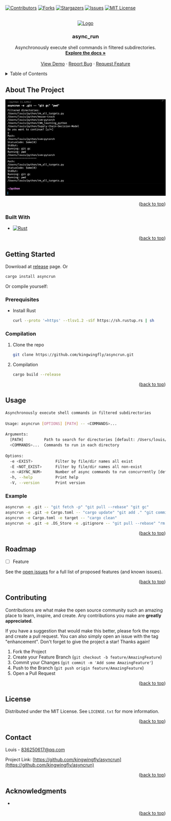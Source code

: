 <a name="readme-top"></a>

<!--
*** This README is modified from https://github.com/othneildrew/Best-README-Template
-->

<!-- PROJECT SHIELDS -->
[![Contributors][contributors-shield]][contributors-url]
[![Forks][forks-shield]][forks-url]
[![Stargazers][stars-shield]][stars-url]
[![Issues][issues-shield]][issues-url]
[![MIT License][license-shield]][license-url]


<!-- PROJECT LOGO -->
<br />
<div align="center">
  <a href="https://github.com/kingwingfly/asyncrun">
    <img src="images/logo.png" alt="Logo" width="80" height="80">
  </a>

<h3 align="center">async_run</h3>

  <p align="center">
    Asynchronously execute shell commands in filtered subdirectories.
    <br />
    <a href="https://github.com/kingwingfly/asyncrun"><strong>Explore the docs »</strong></a>
    <br />
    <br />
    <a href="https://github.com/kingwingfly/asyncrun">View Demo</a>
    ·
    <a href="https://github.com/kingwingfly/asyncrun/issues/new?labels=bug&template=bug-report---.md">Report Bug</a>
    ·
    <a href="https://github.com/kingwingfly/asyncrun/issues/new?labels=enhancement&template=feature-request---.md">Request Feature</a>
  </p>
</div>



<!-- TABLE OF CONTENTS -->
<details>
  <summary>Table of Contents</summary>
  <ol>
    <li>
      <a href="#about-the-project">About The Project</a>
      <ul>
        <li><a href="#built-with">Built With</a></li>
      </ul>
    </li>
    <li>
      <a href="#getting-started">Getting Started</a>
      <ul>
        <li><a href="#prerequisites">Prerequisites</a></li>
        <li><a href="#installation">Installation</a></li>
      </ul>
    </li>
    <li><a href="#usage">Usage</a></li>
    <li><a href="#roadmap">Roadmap</a></li>
    <li><a href="#contributing">Contributing</a></li>
    <li><a href="#license">License</a></li>
    <li><a href="#contact">Contact</a></li>
    <li><a href="#acknowledgments">Acknowledgments</a></li>
  </ol>
</details>



<!-- ABOUT THE PROJECT -->
## About The Project

[![Product Name Screen Shot][product-screenshot]](https://github.com/kingwingfly/asyncrun)


<p align="right">(<a href="#readme-top">back to top</a>)</p>



### Built With

* [![Rust][Rust]][Rust-url]

<p align="right">(<a href="#readme-top">back to top</a>)</p>



<!-- GETTING STARTED -->
## Getting Started

Download at [release](https://github.com/kingwingfly/asyncrun/releases) page. Or
```sh
cargo install asyncrun
```
Or compile yourself:
### Prerequisites

* Install Rust
  ```sh
  curl --proto '=https' --tlsv1.2 -sSf https://sh.rustup.rs | sh
  ```

### Compilation

1. Clone the repo
   ```sh
   git clone https://github.com/kingwingfly/asyncrun.git
   ```
2. Compilation
   ```sh
   cargo build --release
   ```

<p align="right">(<a href="#readme-top">back to top</a>)</p>



<!-- USAGE EXAMPLES -->
## Usage

```sh
Asynchronously execute shell commands in filtered subdirectories

Usage: asyncrun [OPTIONS] [PATH] -- <COMMANDS>...

Arguments:
  [PATH]         Path to search for directories [default: /Users/louis/rust/asyncrun]
  <COMMANDS>...  Commands to run in each directory

Options:
  -e <EXIST>          Filter by file/dir names all exist
  -E <NOT_EXIST>      Filter by file/dir names all non-exist
  -n <ASYNC_NUM>      Number of async commands to run concurrently [default: 1024]
  -h, --help          Print help
  -V, --version       Print version
```

### Example

```sh
asyncrun -e .git -- "git fetch -p" "git pull --rebase" "git gc"
asyncrun -e .git -e Cargo.toml -- "cargo update" "git add ." "git commit -m 'update deps'" "git push"
asyncrun -e Cargo.toml -e target -- "cargo clean"
asyncrun -e .git -e .DS_Store -e .gitignore -- "git pull --rebase" "rm .DS_Store" "git add ." "git commit -m 'rm .DS_Store'" "grep -qxF '.DS_Store' .gitignore || echo '.DS_Store' >> .gitignore" "git add ." "git commit -m 'modified .gitignore'" "git push" | tee output.txt
```

<p align="right">(<a href="#readme-top">back to top</a>)</p>



<!-- ROADMAP -->
## Roadmap

- [ ] Feature

See the [open issues](https://github.com/kingwingfly/asyncrun/issues) for a full list of proposed features (and known issues).

<p align="right">(<a href="#readme-top">back to top</a>)</p>



<!-- CONTRIBUTING -->
## Contributing

Contributions are what make the open source community such an amazing place to learn, inspire, and create. Any contributions you make are **greatly appreciated**.

If you have a suggestion that would make this better, please fork the repo and create a pull request. You can also simply open an issue with the tag "enhancement".
Don't forget to give the project a star! Thanks again!

1. Fork the Project
2. Create your Feature Branch (`git checkout -b feature/AmazingFeature`)
3. Commit your Changes (`git commit -m 'Add some AmazingFeature'`)
4. Push to the Branch (`git push origin feature/AmazingFeature`)
5. Open a Pull Request

<p align="right">(<a href="#readme-top">back to top</a>)</p>



<!-- LICENSE -->
## License

Distributed under the MIT License. See `LICENSE.txt` for more information.

<p align="right">(<a href="#readme-top">back to top</a>)</p>



<!-- CONTACT -->
## Contact

Louis - 836250617@qq.com

Project Link: [https://github.com/kingwingfly/asyncrun](https://github.com/kingwingfly/asyncrun)

<p align="right">(<a href="#readme-top">back to top</a>)</p>



<!-- ACKNOWLEDGMENTS -->
## Acknowledgments

* []()

<p align="right">(<a href="#readme-top">back to top</a>)</p>



<!-- MARKDOWN LINKS & IMAGES -->
<!-- https://www.markdownguide.org/basic-syntax/#reference-style-links -->
[contributors-shield]: https://img.shields.io/github/contributors/kingwingfly/asyncrun.svg?style=for-the-badge
[contributors-url]: https://github.com/kingwingfly/asyncrun/graphs/contributors
[forks-shield]: https://img.shields.io/github/forks/kingwingfly/asyncrun.svg?style=for-the-badge
[forks-url]: https://github.com/kingwingfly/asyncrun/network/members
[stars-shield]: https://img.shields.io/github/stars/kingwingfly/asyncrun.svg?style=for-the-badge
[stars-url]: https://github.com/kingwingfly/asyncrun/stargazers
[issues-shield]: https://img.shields.io/github/issues/kingwingfly/asyncrun.svg?style=for-the-badge
[issues-url]: https://github.com/kingwingfly/asyncrun/issues
[license-shield]: https://img.shields.io/github/license/kingwingfly/asyncrun.svg?style=for-the-badge
[license-url]: https://github.com/kingwingfly/asyncrun/blob/master/LICENSE.txt
[product-screenshot]: images/screenshot.png
[Rust]: https://img.shields.io/badge/Rust-000000?style=for-the-badge&logo=Rust&logoColor=orange
[Rust-url]: https://www.rust-lang.org
